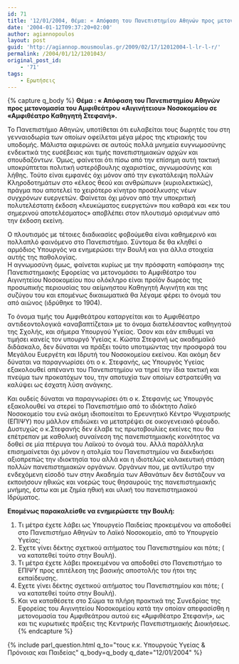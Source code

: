 ```yaml
---
id: 71
title: '12/01/2004, Θέμα: « Απόφαση του Πανεπιστημίου Αθηνών προς μετονομασία του Αμφιθεάτρου «Αιγινήτειου» Νοσοκομείου σε «Αμφιθέατρο Καθηγητή Στεφανή».'
date: '2004-01-12T09:37:20+02:00'
author: agiannopoulos
layout: post
guid: 'http://agiannop.mousmoulas.gr/2009/02/17/12012004-l-lr-l-r/'
permalink: /2004/01/12/1201043/
original_post_id:
    - '71'
tags:
    - Ερωτήσεις
---
```


{% capture q_body %}
**Θέμα : « Απόφαση του Πανεπιστημίου Αθηνών προς μετονομασία του Αμφιθεάτρου «Αιγινήτειου» Νοσοκομείου σε «Αμφιθέατρο Καθηγητή Στεφανή».**

Το Πανεπιστήμιο Αθηνών, υποτίθεται ότι ευλαβείται τους δωρητές του στη γενναιοδωρία των οποίων οφείλεται μέγα μέρος της κτιριακής του υποδομής. Μάλιστα αφιερώνει σε αυτούς πολλά μνημεία ευγνωμοσύνης ενδεικτικά της ευσέβειας και τιμής πανεπιστημιακών αρχών και σπουδαζόντων. Όμως, φαίνεται ότι πίσω από την επίσημη αυτή τακτική υποκρύπτεται πολιτική υστερόβουλης αχαριστίας, αγνωμοσύνης και λήθης. Τούτο είναι εμφανές όχι μόνον από την εγκατάλειψη πολλών Κληροδοτημάτων στο «έλεος θεού και ανθρώπων» (κυριολεκτικώς), πράγμα που αποτελεί το χειρότερο κίνητρο προσέλκυσης νέων συγχρόνων ευεργετών. Φαίνεται όχι μόνον από την υποκριτική πολυτελέστατη έκδοση «λευκώματος ευεργετών» που καθαρά και «εκ του σημερινού αποτελέσματος» αποβλέπει στον πλουτισμό ορισμένων από την έκδοση εκείνη.

Ο πλουτισμός με τέτοιες διαδικασίες φοβούμεθα είναι καθημερινό και πολλαπλό φαινόμενο στο Πανεπιστήμιο. Σύντομα δε θα κληθεί ο αρμόδιος Υπουργός να ενημερώσει την Βουλή και για άλλα στοιχεία αυτής της παθολογίας.  
Η αγνωμοσύνη όμως, φαίνεται κυρίως με την πρόσφατη «απόφαση» της Πανεπιστημιακής Εφορείας να μετονομάσει το Αμφιθέατρο του Αιγινητείου Νοσοκομείου που ολόκληρο είναι προϊόν δωρεάς της προσωπικής περιουσίας του αείμνηστου Καθηγητή Αιγινήτη και της συζύγου του και επομένως δικαιωματικά θα λέγαμε φέρει το όνομά του από αιώνος (ιδρύθηκε το 1904).

Το όνομα τιμής του Αμφιθεάτρου καταργείται και το Αμφιθέατρο αντιδεοντολογικά «αναβαπτίζεται» με το όνομα διατελέσαντος καθηγητού της Σχολής, και σήμερα Υπουργού Υγείας. Όσον και εάν επιθυμεί να τιμήσει κανείς τον υπουργό Υγείας κ. Κώστα Στεφανή ως ακαδημαϊκό διδάσκαλο, δεν δύναται να πράξει τούτο υποτιμώντας την προσφορά του Μεγάλου Ευεργέτη και Ιδρυτή του Νοσοκομείου εκείνου. Και ακόμη δεν δύναται να παραγνωρίσει ότι ο κ. Στεφανής, ως Υπουργός Υγείας εξακολουθεί απέναντι του Πανεπιστημίου να τηρεί την ίδια τακτική και πνεύμα των προκατόχων του, την αποτυχία των οποίων εστρατεύθη να καλύψει ως έσχατη λύση ανάγκης.

Και ουδείς δύναται να παραγνωρίσει ότι ο κ. Στεφανής ως Υπουργός εξακολουθεί να στερεί το Πανεπιστήμιο από το ιδιόκτητο Λαϊκό Νοσοκομείο του ενώ ακόμη ιδιοποιείται το Ερευνητικό Κέντρο Ψυχιατρικής (ΕΠΙΨΥ) που μάλλον επιδιώκει να μετατρέψει σε οικογενειακό φέουδο. Δυστυχώς ο κ.Στεφανής δεν έλαβε τις πρωτοβουλίες εκείνες που θα επέτρεπαν με καθολική συναίνεση της πανεπιστημιακής κοινότητος να δοθεί σε μία πτέρυγα του Λαϊκού το όνομά του. Αλλά παράλληλα επισημαίνεται όχι μόνον η ατολμία του Πανεπιστημίου να διεκδικήσει αξιοπρεπώς την ιδιοκτησία του αλλά και η ιδιοτελώς κολακευτική στάση πολλών πανεπιστημιακών οργάνων. Οργάνων που, με αντίλυτρο την ενδεχόμενη είσοδό των στην Ακαδημία των Αθανάτων δεν διστάζουν να εκποιήσουν ηθικώς και νοερώς τους θησαυρούς της πανεπιστημιακής μνήμης, έστω και με ζημία ηθική και υλική του πανεπιστημιακού Ιδρύματος.

**Επομένως παρακαλείσθε να ενημερώσετε την Βουλή:**

1. Τι μέτρα έχετε λάβει ως Υπουργείο Παιδείας προκειμένου να αποδοθεί στο Πανεπιστήμιο Αθηνών το Λαϊκό Νοσοκομείο, από το Υπουργείο Υγείας;
1. Έχετε γίνει δέκτης σχετικού αιτήματος του Πανεπιστημίου και πότε; ( να κατατεθεί τούτο στην Βουλή).
1. Τι μέτρα έχετε λάβει προκειμένου να αποδοθεί στο Πανεπιστήμιο το ΕΠΙΨΥ προς επιτέλεση της βασικής αποστολής του ήτοι της εκπαίδευσης.
1. Εχετε γίνει δέκτης σχετικού αιτήματος του Πανεπιστημίου και πότε; ( να κατατεθεί τούτο στην Βουλή).
1. Και να καταθέσετε στο Σώμα τα πλήρη πρακτικά της Συνεδρίας της Εφορείας του Αιγινητείου Νοσοκομείου κατά την οποίαν απεφασίσθη η μετονομασία του Αμφιθεάτρου αυτού εις «Αμφιθέατρο Στεφανή», ως και τις κυρωτικές πράξεις της Κεντρικής Πανεπιστημιακής Διοικήσεως.
{% endcapture %}

{% include parl_question.html q_to="τους κ.κ. Υπουργούς Υγείας & Πρόνοιας και Παιδείας" q_body=q_body q_date="12/01/2004" %}